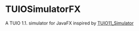# TUIOSimulatorFX


A TUIO 1.1. simulator for JavaFX inspired by [TUIO11_Simulator](https://github.com/mkalten/TUIO11_Simulator)
